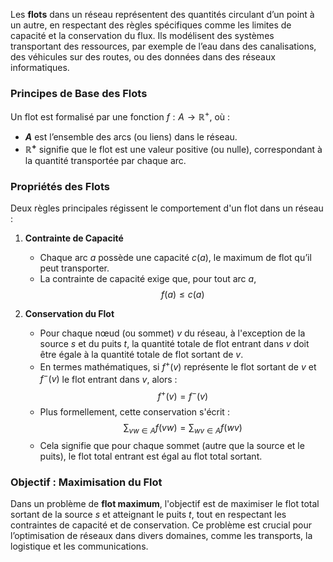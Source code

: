 Les **flots** dans un réseau représentent des quantités circulant d’un point à un autre, en respectant des règles spécifiques comme les limites de capacité et la conservation du flux. Ils modélisent des systèmes transportant des ressources, par exemple de l’eau dans des canalisations, des véhicules sur des routes, ou des données dans des réseaux informatiques.

### Principes de Base des Flots
Un flot est formalisé par une fonction $f : A \to \mathbb{R}^+$, où :
- **$A$** est l’ensemble des arcs (ou liens) dans le réseau.
- **$\mathbb{R}^+$** signifie que le flot est une valeur positive (ou nulle), correspondant à la quantité transportée par chaque arc.

### Propriétés des Flots
Deux règles principales régissent le comportement d'un flot dans un réseau :

1. **Contrainte de Capacité**
   - Chaque arc $a$ possède une capacité $c(a)$, le maximum de flot qu’il peut transporter.
   - La contrainte de capacité exige que, pour tout arc $a$, 
     $$ f(a) \leq c(a) $$

2. **Conservation du Flot**
   - Pour chaque nœud (ou sommet) $v$ du réseau, à l'exception de la source $s$ et du puits $t$, la quantité totale de flot entrant dans $v$ doit être égale à la quantité totale de flot sortant de $v$.
   - En termes mathématiques, si $f^+(v)$ représente le flot sortant de $v$ et $f^-(v)$ le flot entrant dans $v$, alors :
     $$ f^+(v) = f^-(v) $$
   - Plus formellement, cette conservation s'écrit :
     $$ \sum_{{vw \in A}} f(vw) = \sum_{{wv \in A}} f(wv) $$
   - Cela signifie que pour chaque sommet (autre que la source et le puits), le flot total entrant est égal au flot total sortant.

### Objectif : Maximisation du Flot
Dans un problème de **flot maximum**, l'objectif est de maximiser le flot total sortant de la source $s$ et atteignant le puits $t$, tout en respectant les contraintes de capacité et de conservation. Ce problème est crucial pour l’optimisation de réseaux dans divers domaines, comme les transports, la logistique et les communications.
